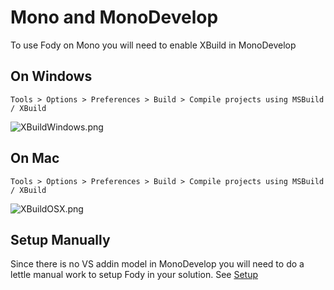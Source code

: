 # Mono and MonoDevelop

To use Fody on Mono you will need to enable XBuild in MonoDevelop

## On Windows 

`Tools > Options > Preferences > Build > Compile projects using MSBuild / XBuild`

![XBuildWindows.png](https://raw.github.com/wiki/SimonCropp/Fody/XBuildWindows.png)


## On Mac

`Tools > Options > Preferences > Build > Compile projects using MSBuild / XBuild`

![XBuildOSX.png](https://raw.github.com/wiki/SimonCropp/Fody/XBuildOSX.png)


## Setup Manually

Since there is no VS addin model in MonoDevelop you will need to do a lettle manual work to setup Fody in your solution. See [Setup](Setup)
